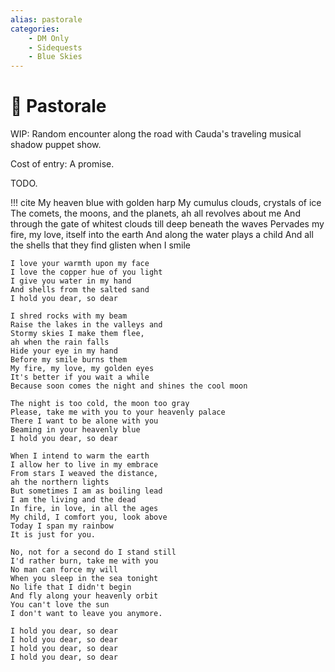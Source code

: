 ```yaml
---
alias: pastorale
categories:
    - DM Only
    - Sidequests
    - Blue Skies
---
```

# 🔐 Pastorale

WIP: Random encounter along the road with Cauda's traveling musical shadow puppet show.

Cost of entry: A promise.

TODO.

!!! cite
    My heaven blue with golden harp
    My cumulus clouds, crystals of ice
    The comets, the moons, and the planets,
    ah all revolves about me
    And through the gate of whitest clouds till deep beneath the waves
    Pervades my fire, my love, itself into the earth
    And along the water plays a child
    And all the shells that they find glisten when I smile

    I love your warmth upon my face
    I love the copper hue of you light
    I give you water in my hand
    And shells from the salted sand
    I hold you dear, so dear

    I shred rocks with my beam
    Raise the lakes in the valleys and
    Stormy skies I make them flee,
    ah when the rain falls
    Hide your eye in my hand
    Before my smile burns them
    My fire, my love, my golden eyes
    It's better if you wait a while
    Because soon comes the night and shines the cool moon

    The night is too cold, the moon too gray
    Please, take me with you to your heavenly palace
    There I want to be alone with you
    Beaming in your heavenly blue
    I hold you dear, so dear

    When I intend to warm the earth
    I allow her to live in my embrace
    From stars I weaved the distance,
    ah the northern lights
    But sometimes I am as boiling lead
    I am the living and the dead
    In fire, in love, in all the ages
    My child, I comfort you, look above
    Today I span my rainbow
    It is just for you.

    No, not for a second do I stand still
    I'd rather burn, take me with you
    No man can force my will
    When you sleep in the sea tonight
    No life that I didn't begin
    And fly along your heavenly orbit
    You can't love the sun
    I don't want to leave you anymore.

    I hold you dear, so dear
    I hold you dear, so dear
    I hold you dear, so dear
    I hold you dear, so dear
